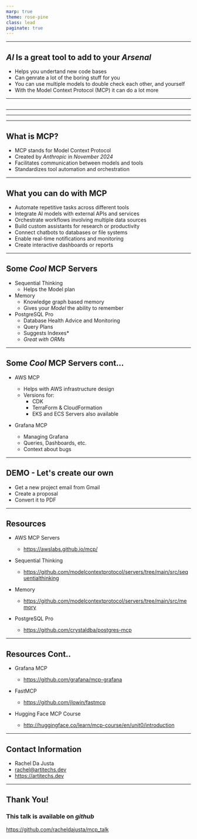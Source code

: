 ```yaml
---
marp: true
theme: rose-pine
class: lead
paginate: true
---
```

<!-- _backgroundImage: 'url(./images/cart.jpg)'
_backgroundSize: cover 
_backgroundColor: 'rgba(0,0,0,0.5)'
_color: white -->
---

## *AI* Is a great tool to add to your *Arsenal*
- Helps you undertand new code bases
- Can genrate a lot of the boring stuff for you
- You can use multiple models to double check each other, and yourself
- With the Model Context Protocol (MCP) it can do a lot more
---
<!-- _backgroundImage: 'url(./images/f1.jpg)'
_backgroundSize: cover 
_backgroundColor: 'rgba(0,0,0,0.5)'
_color: white -->
##
---
<!-- _backgroundImage: 'url(./images/crashed.webp)'
_backgroundSize: cover 
_backgroundColor: 'rgba(0,0,0,0.5)'
_color: white -->
---

<!-- _backgroundImage: 'url(./images/background.jpg)'
_backgroundSize: cover 
_backgroundColor: 'rgba(0,0,0,0.5)'
_color: white -->



---

## What is MCP?
- MCP stands for Model Context Protocol
- Created by *Anthropic* in *November 2024*
- Facilitates communication between models and tools
- Standardizes tool automation and orchestration


---

## What you can do with MCP
- Automate repetitive tasks across different tools
- Integrate AI models with external APIs and services
- Orchestrate workflows involving multiple data sources
- Build custom assistants for research or productivity
- Connect chatbots to databases or file systems
- Enable real-time notifications and monitoring
- Create interactive dashboards or reports

---

## Some *Cool* MCP Servers
 - Sequential Thinking
    - Helps the Model plan
 - Memory
    - Knowledge graph based memory
    - Gives your *Model* the ability to remember
 - PostgreSQL Pro
    - Database Health Advice and Monitoring
    - Query Plans
    - Suggests Indexes*
    - *Great with ORMs*   
---

## Some *Cool* MCP Servers cont...
- AWS MCP
    - Helps with AWS infrastructure design
    - Versions for:
        - CDK
        - TerraForm & CloudFormation
        - EKS and ECS Servers also available

- Grafana MCP
   - Managing Grafana
   - Queries, Dashboards, etc.
   - Context about bugs

---

## DEMO - Let's create our own

- Get a new project email from Gmail
- Create a proposal
- Convert it to PDF

---

## Resources

- AWS MCP Servers
    - https://awslabs.github.io/mcp/

- Sequential Thinking
    - https://github.com/modelcontextprotocol/servers/tree/main/src/sequentialthinking

- Memory
    - https://github.com/modelcontextprotocol/servers/tree/main/src/memory

- PostgreSQL Pro
    - https://github.com/crystaldba/postgres-mcp

---

## Resources Cont..    
- Grafana MCP
    - https://github.com/grafana/mcp-grafana

- FastMCP
    - https://github.com/jlowin/fastmcp

- Hugging Face MCP Course
    - http://huggingface.co/learn/mcp-course/en/unit0/introduction

---

## Contact Information

- Rachel Da Justa
- rachel@artitechs.dev
- https://artitechs.dev

---
## Thank You!
### This talk is available on *github*
https://github.com/racheldajusta/mcp_talk

